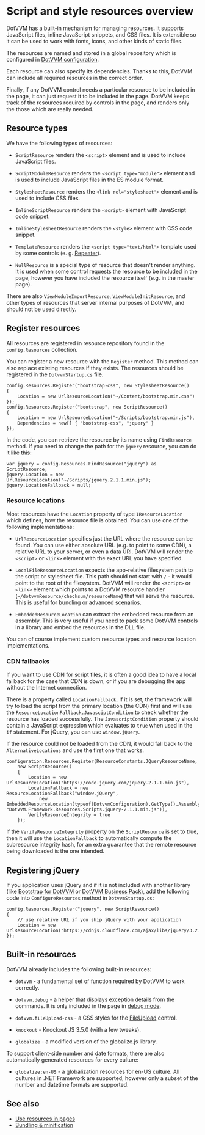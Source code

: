 # Script and style resources overview

DotVVM has a built-in mechanism for managing resources. It supports JavaScript files, inline JavaScript snippets, and CSS files. It is extensible so it can be used to work with fonts, icons, and other kinds of static files.

The resources are named and stored in a global repository which is configured in [DotVVM configuration](~/pages/concepts/configuration/overview). 

Each resource can also specify its dependencies. Thanks to this, DotVVM can include all required resources in the correct order. 

Finally, if any DotVVM control needs a particular resource to be included in the page, it can just request it to be included in the page. DotVVM keeps track of the resources required by controls in the page, and renders only the those which are really needed.

## Resource types

We have the following types of resources:

* `ScriptResource` renders the `<script>` element and is used to include JavaScript files.

* `ScriptModuleResource` renders the `<script type="module">` element and is used to include JavaScript files in the ES module format.

* `StylesheetResource` renders the `<link rel="stylesheet">` element and is used to include CSS files.

* `InlineScriptResource` renders the `<script>` element with JavaScript code snippet.

* `InlineStylesheetResource` renders the `<style>` element with CSS code snippet.

* `TemplateResource` renders the `<script type="text/html">` template used by some controls (e. g. [Repeater](~/controls/builtin/Repeater)).

* `NullResource` is a special type of resource that doesn't render anything. It is used when some control requests the resource to be included in the page, however you have included the resource itself (e.g. in the master page).

There are also `ViewModuleImportResource`, `ViewModuleInitResource`, and other types of resources that server internal purposes of DotVVM, and should not be used directly.

## Register resources

All resources are registered in resource repository found in the `config.Resources` collection.

You can register a new resource with the `Register` method. This method can also replace existing resources if they exists. The resources should be registered in the `DotvvmStartup.cs` file.

```CSHARP
config.Resources.Register("bootstrap-css", new StylesheetResource()
{
    Location = new UrlResourceLocation("~/Content/bootstrap.min.css")
});
config.Resources.Register("bootstrap", new ScriptResource()
{
    Location = new UrlResourceLocation("~/Scripts/bootstrap.min.js"),
    Dependencies = new[] { "bootstrap-css", "jquery" }
});
```

In the code, you can retrieve the resource by its name using `FindResource` method. If you need to change the path for the `jquery` resource, you can do it like this:

```CSHARP
var jquery = config.Resources.FindResource("jquery") as ScriptResource;
jquery.Location = new UrlResourceLocation("~/Scripts/jquery.2.1.1.min.js");
jquery.LocationFallback = null;
```

### Resource locations

Most resources have the `Location` property of type `IResourceLocation` which defines, how the resource file is obtained. You can use one of the following implementations:

* `UrlResourceLocation` specifies just the URL where the resource can be found. You can use either absolute URL (e.g. to point to some CDN), a relative URL to your server, or even a data URI. DotVVM will render the `<script>` or `<link>` element with the exact URL you have specified.

* `LocalFileResourceLocation` expects the app-relative filesystem path to the script or stylesheet file. This path should not start with `/` - it would point to the root of the filesystem. DotVVM will render the `<script>` or `<link>` element which points to a DotVVM resource handler (`~/dotvvmResource/checksum/resourceName`) that will serve the resource. This is useful for bundling or advanced scenarios.

* `EmbeddedResourceLocation` can extract the embedded resource from an assembly. This is very useful if you need to pack some DotVVM controls in a library and embed the resources in the DLL file.

You can of course implement custom resource types and resource location implementations. 

### CDN fallbacks

If you want to use CDN for script files, it is often a good idea to have a local fallback for the case that CDN is down, or if you are debugging the app without the Internet connection. 

There is a property called `LocationFallback`. If it is set, the framework will try to load the script from the primary location (the CDN) first and will use the `ResourceLocationFallback.JavasciptCondition` to check whether the resource has loaded successfully. The `JavascriptCondition` property should contain a JavaScript expression which evaluates to `true` when used in the `if` statement. For jQuery, you can use `window.jQuery`. 

If the resource could not be loaded from the CDN, it would fall back to the `AlternativeLocations` and use the first one that works.

```CSHARP
configuration.Resources.Register(ResourceConstants.JQueryResourceName,
	new ScriptResource()
	{
		Location = new UrlResourceLocation("https://code.jquery.com/jquery-2.1.1.min.js"),
		LocationFallback = new ResourceLocationFallback("window.jQuery", 
		    new EmbeddedResourceLocation(typeof(DotvvmConfiguration).GetType().Assembly, "DotVVM.Framework.Resources.Scripts.jquery-2.1.1.min.js")),
		VerifyResourceIntegrity = true
	});
```

If the `VerifyResourceIntegrity` property on the `ScriptResource` is set to true, then it will use the `LocationFallback` to automatically compute the subresource integrity hash, for an extra guarantee that the remote resource being downloaded is the one intended.

## Registering jQuery

If you application uses jQuery and if it is not included with another library (like [Bootstrap for DotVVM](~/pages/bootstrap-for-dotvvm/v4/getting-started) or [DotVVM Business Pack](~/pages/business-pack/getting-started)), add the following code into `ConfigureResources` method in `DotvvmStartup.cs`:

```CSHARP
config.Resources.Register("jquery", new ScriptResource()
{
    // use relative URL if you ship jQuery with your application
    Location = new UrlResourceLocation("https://cdnjs.cloudflare.com/ajax/libs/jquery/3.2.1/jquery.min.js")
});
```

## Built-in resources

DotVVM already includes the following built-in resources:

* `dotvvm` - a fundamental set of function required by DotVVM to work correctly.

* `dotvvm.debug` - a helper that displays exception details from the commands. It is only included in the page in [debug mode](/docs/tutorials/basics-configuration/{branch}).

* `dotvvm.fileUpload-css` - a CSS styles for the [FileUpload](/docs/controls/builtin/FileUpload/{branch}) control.

* `knockout` - Knockout JS 3.5.0 (with a few tweaks).

* `globalize` - a modified version of the globalize.js library.

To support client-side number and date formats, there are also automatically generated resources for every culture:

* `globalize:en-US` - a globalization resources for en-US culture. All cultures in .NET Framework are supported, 
however only a subset of the number and datetime formats are supported.

## See also

* [Use resources in pages](use-resources-in-pages)
* [Bundling & minification](bundling-minification)
